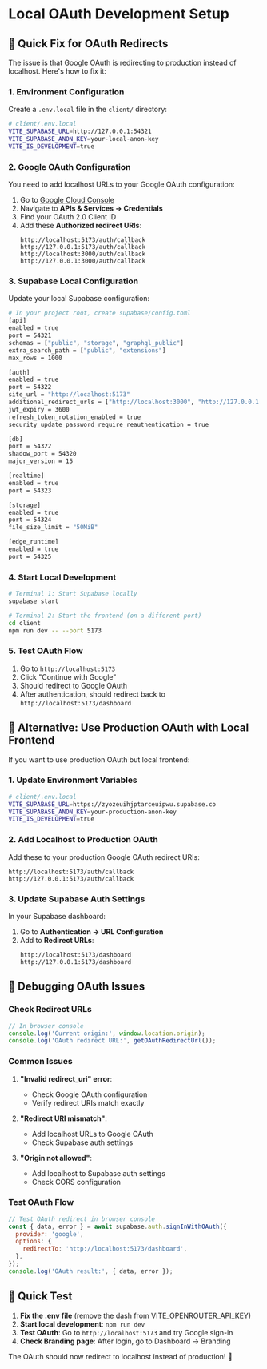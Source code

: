 # Local OAuth Development Setup

## 🚀 **Quick Fix for OAuth Redirects**

The issue is that Google OAuth is redirecting to production instead of localhost. Here's how to fix it:

### **1. Environment Configuration**

Create a `.env.local` file in the `client/` directory:

```bash
# client/.env.local
VITE_SUPABASE_URL=http://127.0.0.1:54321
VITE_SUPABASE_ANON_KEY=your-local-anon-key
VITE_IS_DEVELOPMENT=true
```

### **2. Google OAuth Configuration**

You need to add localhost URLs to your Google OAuth configuration:

1. Go to [Google Cloud Console](https://console.cloud.google.com/)
2. Navigate to **APIs & Services → Credentials**
3. Find your OAuth 2.0 Client ID
4. Add these **Authorized redirect URIs**:
   ```
   http://localhost:5173/auth/callback
   http://127.0.0.1:5173/auth/callback
   http://localhost:3000/auth/callback
   http://127.0.0.1:3000/auth/callback
   ```

### **3. Supabase Local Configuration**

Update your local Supabase configuration:

```bash
# In your project root, create supabase/config.toml
[api]
enabled = true
port = 54321
schemas = ["public", "storage", "graphql_public"]
extra_search_path = ["public", "extensions"]
max_rows = 1000

[auth]
enabled = true
port = 54322
site_url = "http://localhost:5173"
additional_redirect_urls = ["http://localhost:3000", "http://127.0.0.1:5173"]
jwt_expiry = 3600
refresh_token_rotation_enabled = true
security_update_password_require_reauthentication = true

[db]
port = 54322
shadow_port = 54320
major_version = 15

[realtime]
enabled = true
port = 54323

[storage]
enabled = true
port = 54324
file_size_limit = "50MiB"

[edge_runtime]
enabled = true
port = 54325
```

### **4. Start Local Development**

```bash
# Terminal 1: Start Supabase locally
supabase start

# Terminal 2: Start the frontend (on a different port)
cd client
npm run dev -- --port 5173
```

### **5. Test OAuth Flow**

1. Go to `http://localhost:5173`
2. Click "Continue with Google"
3. Should redirect to Google OAuth
4. After authentication, should redirect back to `http://localhost:5173/dashboard`

## 🔧 **Alternative: Use Production OAuth with Local Frontend**

If you want to use production OAuth but local frontend:

### **1. Update Environment Variables**

```bash
# client/.env.local
VITE_SUPABASE_URL=https://zyozeuihjptarceuipwu.supabase.co
VITE_SUPABASE_ANON_KEY=your-production-anon-key
VITE_IS_DEVELOPMENT=true
```

### **2. Add Localhost to Production OAuth**

Add these to your production Google OAuth redirect URIs:
```
http://localhost:5173/auth/callback
http://127.0.0.1:5173/auth/callback
```

### **3. Update Supabase Auth Settings**

In your Supabase dashboard:
1. Go to **Authentication → URL Configuration**
2. Add to **Redirect URLs**:
   ```
   http://localhost:5173/dashboard
   http://127.0.0.1:5173/dashboard
   ```

## 🐛 **Debugging OAuth Issues**

### **Check Redirect URLs**
```javascript
// In browser console
console.log('Current origin:', window.location.origin);
console.log('OAuth redirect URL:', getOAuthRedirectUrl());
```

### **Common Issues**

1. **"Invalid redirect_uri" error**:
   - Check Google OAuth configuration
   - Verify redirect URIs match exactly

2. **"Redirect URI mismatch"**:
   - Add localhost URLs to Google OAuth
   - Check Supabase auth settings

3. **"Origin not allowed"**:
   - Add localhost to Supabase auth settings
   - Check CORS configuration

### **Test OAuth Flow**

```javascript
// Test OAuth redirect in browser console
const { data, error } = await supabase.auth.signInWithOAuth({
  provider: 'google',
  options: {
    redirectTo: 'http://localhost:5173/dashboard',
  },
});
console.log('OAuth result:', { data, error });
```

## 🎯 **Quick Test**

1. **Fix the .env file** (remove the dash from VITE_OPENROUTER_API_KEY)
2. **Start local development**: `npm run dev`
3. **Test OAuth**: Go to `http://localhost:5173` and try Google sign-in
4. **Check Branding page**: After login, go to Dashboard → Branding

The OAuth should now redirect to localhost instead of production! 🎉 